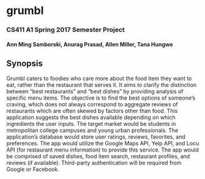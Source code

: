 # grumbl
### CS411 A1 Spring 2017 Semester Project
#### Ann Ming Samborski, Anurag Prasad, Allen Miller, Tana Hungwe

## Synopsis 
Grumbl caters to foodies who care more about the food item they want to eat, rather than the restaurant that serves it. It aims to clarify the distinction between “best restaurants” and “best dishes” by providing analysis of specific menu items. The objective is to find the best options of someone’s craving, which does not always correspond to aggregate reviews of restaurants which are often skewed by factors other than food. This application suggests the best dishes available depending on which ingredients the user inputs. The target market would be students in metropolitan college campuses and young urban professionals. The application’s database would store user ratings, reviews, favorites, and preferences. The app would utilize the Google Maps API, Yelp API, and Locu API (for restaurant menu information) to provide this service. The app would be comprised of saved dishes, food item search, restaurant profiles, and reviews (if available). Third-party authentication will be required from Google or Facebook.